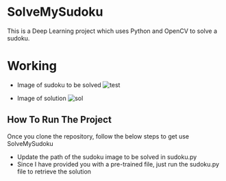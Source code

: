 # SolveMySudoku

This is a Deep Learning project which uses Python and OpenCV to solve a sudoku. 

# Working
* Image of sudoku to be solved
![test](https://user-images.githubusercontent.com/62321491/116816165-75789d80-ab7e-11eb-98ab-372e8943dc60.jpeg)

* Image of solution
![sol](https://user-images.githubusercontent.com/62321491/116816182-8a553100-ab7e-11eb-85f6-1000de9b5cd7.jpeg)

## How To Run The Project 

Once you clone the repository, follow the below steps to get use SolveMySudoku

* Update the path of the sudoku image to be solved in sudoku.py
* Since I have provided you with a pre-trained file, just run the sudoku.py file to retrieve the solution


